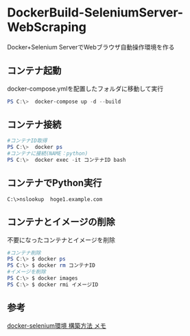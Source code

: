 # DockerBuild-SeleniumServer-WebScraping
Docker+Selenium ServerでWebブラウザ自動操作環境を作る
 
## コンテナ起動
docker-compose.ymlを配置したフォルダに移動して実行
~~~powershell
PS C:\>  docker-compose up -d --build
~~~

## コンテナ接続
~~~powershell
#コンテナID取得
PS C:\>  docker ps 
#コンテナに接続(NAME：python)
PS C:\>  docker exec -it コンテナID bash
~~~

## コンテナでPython実行
~~~console
C:\>nslookup  hoge1.example.com
~~~

## コンテナとイメージの削除
不要になったコンテナとイメージを削除
~~~powershell
#コンテナ削除
PS C:\> $ docker ps
PS C:\> $ docker rm コンテナID
#イメージを削除
PS C:\> $ docker images
PS C:\> $ docker rmi イメージID
~~~

## 参考
[docker-selenium環境 構築方法 メモ](https://qiita.com/KWS_0901/items/5076a2f4cff544505c5d)
